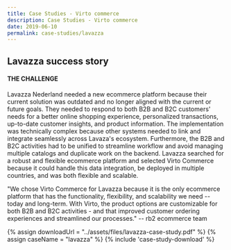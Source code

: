 ```yaml
---
title: Case Studies - Virto commerce
description: Case Studies - Virto commerce
date: 2019-06-10
permalink: case-studies/lavazza
---
```

<div class="case-studies" ng-controller="caseStudyController">
    <div class="header bg-lavazza">
        <div class="bg-container">
            <div class="inner">
                <h2>Lavazza success story</h2>
            </div>
        </div>
    </div>
    <div class="body responsive">
        <div class="col-w">
            <div class="col __col-70">
                <h4>THE CHALLENGE</h4>
                <p>
                    Lavazza Nederland needed a new ecommerce platform because their current solution was outdated and no longer aligned with the current or future goals. They needed
                    to respond to both B2B and B2C customers' needs for a better online shopping experience, personalized transactions, up-to-date customer insights, and product
                    information. The implementation was technically complex because other systems needed to link and integrate seamlessly across Lavaza's ecosystem. Furthermore, the
                    B2B and B2C activities had to be unified to streamline workflow and avoid managing multiple catalogs and duplicate work on the backend. Lavazza searched for a
                    robust and flexible ecommerce platform and selected Virto Commerce because it could handle this data integration, be deployed in multiple countries, and was both
                    flexible and scalable.
                </p>
                <p>
                    "We chose Virto Commerce for Lavazza because it is the only ecommerce platform that has the functionality, flexibility, and scalability we need -- today and
                    long-term. With Virto, the product options are customizable for both B2B and B2C activities - and that improved customer ordering experiences and streamlined our
                    processes." -- rb2 ecommerce team
                </p>
            </div>
            <div class="col __col-30">
                {% assign downloadUrl = "../assets/files/lavazza-case-study.pdf" %}
                {% assign caseName = "lavazza" %}
                {% include 'case-study-download' %}
            </div>
        </div>
    </div>
</div>